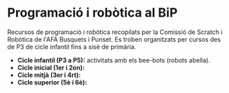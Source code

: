 # Programació i robòtica al BiP
Recursos de programació i robòtica recopilats per la Comissió de Scratch i Robòtica de l'AFA Busquets i Punset. 
Es troben organitzats per cursos des de P3 de cicle infantil fins a sisè de primària.

- **Cicle infantil (P3 a P5):** activitats amb els bee-bots (robots abella).
- **Cicle inicial (1er i 2on):**
- **Cicle mitjà (3er i 4rt):**
- **Cicle superior (5è i 6è):**

